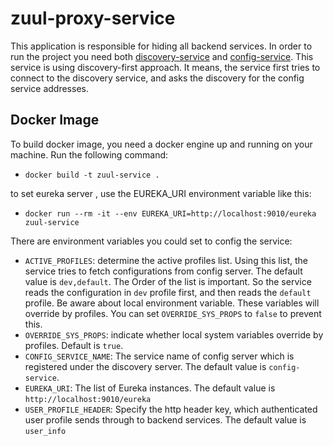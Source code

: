 # zuul-proxy-service
This application is responsible for hiding all backend services. In order to run the project you need both [discovery-service](https://gitlab.peykasa.ir/silo/central/discovery-service) and [config-service](https://gitlab.peykasa.ir/silo/central/config-service). This service is using discovery-first approach. It means, the service first tries to connect to the discovery service, and asks the discovery for the config service addresses. 
## Docker Image
To build docker image, you need a docker engine up and running on your machine. Run the following command:
- `docker build -t zuul-service .`

to set eureka server , use the EUREKA_URI environment variable like this:
- `docker run --rm -it --env EUREKA_URI=http://localhost:9010/eureka zuul-service`

There are environment variables you could set to config the service:
- `ACTIVE_PROFILES`:  determine the active profiles list. Using this list, the service tries to fetch configurations from config server. The default value is `dev,default`. The Order of the list is important. So the service reads the configuration in `dev` profile first, and then reads the `default` profile. Be aware about local environment variable. These variables will override by profiles. You can set `OVERRIDE_SYS_PROPS` to `false` to prevent this.
- `OVERRIDE_SYS_PROPS`: indicate whether local system variables override by profiles. Default is `true`.
- `CONFIG_SERVICE_NAME`: The service name of config server which is registered under the discovery server. The default value is `config-service`.
- `EUREKA_URI`: The list of Eureka instances. The default value is `http://localhost:9010/eureka`
- `USER_PROFILE_HEADER`: Specify the http header key, which authenticated user profile sends through to backend services. The default value is `user_info`

